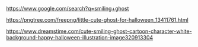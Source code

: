 https://www.google.com/search?q=smiling+ghost

https://pngtree.com/freepng/little-cute-ghost-for-halloween_13411761.html

https://www.dreamstime.com/cute-smiling-ghost-cartoon-character-white-background-happy-halloween-illustration-image320913304

